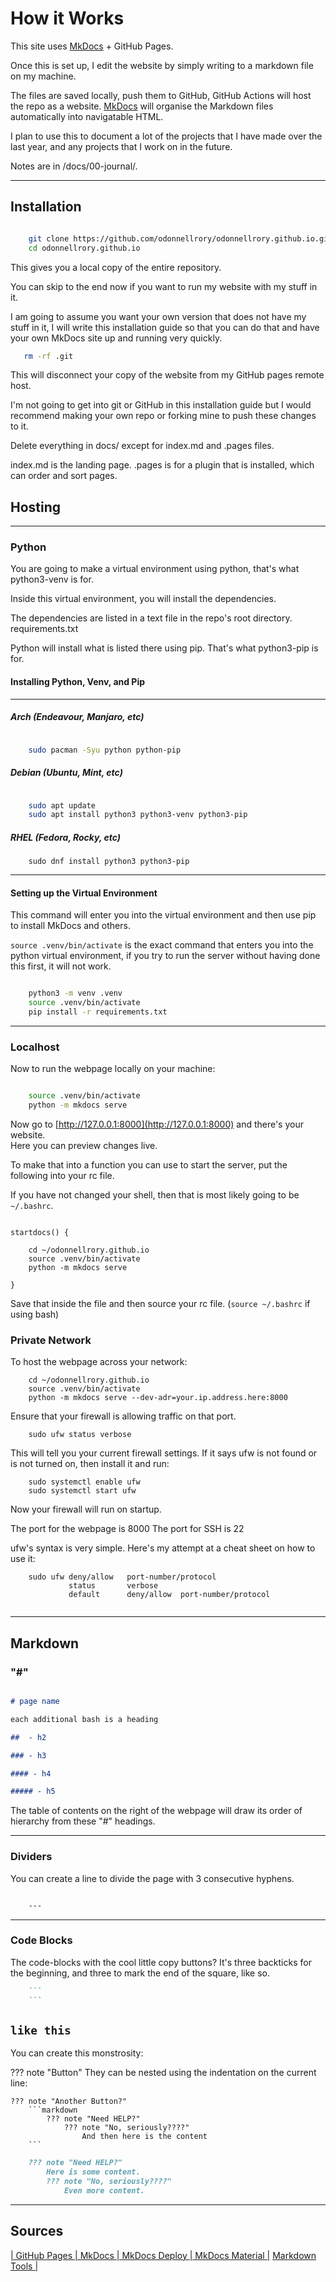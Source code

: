 # How it Works

This site uses [MkDocs](https://www.mkdocs.org/) + GitHub Pages.

Once this is set up, I edit the website by simply writing to a markdown file on my machine.

The files are saved locally, push them to GitHub, GitHub Actions will host the repo as a website.  [MkDocs](https://www.mkdocs.org/) will organise the Markdown files automatically into navigatable HTML.  

I plan to use this to document a lot of the projects that I have made over the last year, and any projects that I work on in the future.

Notes are in /docs/00-journal/.

---

## Installation


```zsh

    git clone https://github.com/odonnellrory/odonnellrory.github.io.git
    cd odonnellrory.github.io

```

This gives you a local copy of the entire repository.  

You can skip to the end now if you want to run my website with my stuff in it.

I am going to assume you want your own version that does not have my stuff in it, I will write this installation guide so that you can do that and have your own MkDocs site up and running very quickly.

```zsh
   rm -rf .git 

```

This will disconnect your copy of the website from my GitHub pages remote host.

I'm not going to get into git or GitHub in this installation guide but I would recommend making your own repo or forking mine to push these changes to it.

Delete everything in docs/ except for index.md and .pages files.

index.md is the landing page.
.pages is for a plugin that is installed, which can order and sort pages.


## Hosting
---

###  Python

You are going to make a virtual environment using python, that's what python3-venv is for.

Inside this virtual environment, you will install the dependencies.

The dependencies are listed in a text file in the repo's root directory.  requirements.txt

Python will install what is listed there using pip.  That's what python3-pip is for.

#### Installing Python, Venv, and Pip

---

##### Arch (Endeavour, Manjaro, etc)

```zsh

    sudo pacman -Syu python python-pip 

```

##### Debian (Ubuntu, Mint, etc)

```zsh

    sudo apt update
    sudo apt install python3 python3-venv python3-pip

```

##### RHEL (Fedora, Rocky, etc)

```
    sudo dnf install python3 python3-pip

```

---


#### Setting up the Virtual Environment

This command will enter you into the virtual environment and then use pip to install MkDocs and others.

```source .venv/bin/activate``` is the exact command that enters you into the python virtual environment, if you try to run the server without having done this first, it will not work.

```zsh

    python3 -m venv .venv
    source .venv/bin/activate
    pip install -r requirements.txt

```

---

###   Localhost

Now to run the webpage locally on your machine:

```zsh

    source .venv/bin/activate
    python -m mkdocs serve

```

Now go to [http://127.0.0.1:8000](http://127.0.0.1:8000) and there's your website.  
Here you can preview changes live.

To make that into a function you can use to start the server, put the following into your rc file.

If you have not changed your shell, then that is most likely going to be ``` ~/.bashrc```.

```
    
startdocs() {

    cd ~/odonnellrory.github.io
    source .venv/bin/activate
    python -m mkdocs serve

}

```
Save that inside the file and then source your rc file.
(```source ~/.bashrc``` if using bash)


###   Private Network

To host the webpage across your network:

```
    cd ~/odonnellrory.github.io
    source .venv/bin/activate
    python -m mkdocs serve --dev-adr=your.ip.address.here:8000

```

Ensure that your firewall is allowing traffic on that port.

```
    sudo ufw status verbose

```

This will tell you your current firewall settings.
If it says ufw is not found or is not turned on, then install it and run:

```
    sudo systemctl enable ufw
    sudo systemctl start ufw

```

Now your firewall will run on startup.

The port for the webpage is 8000
The port for SSH is 22

ufw's syntax is very simple.  Here's my attempt at a cheat sheet on how to use it:

```
    sudo ufw deny/allow   port-number/protocol 
             status       verbose
             default      deny/allow  port-number/protocol
             
```

---
## Markdown 
### "#"
```markdown

# page name

each additional bash is a heading

##  - h2

### - h3

#### - h4

##### - h5

```

The table of contents on the right of the webpage will draw its order of hierarchy from these "#" headings.

---

### Dividers

You can create a line to divide the page with 3 consecutive hyphens.

```markdown

    ---


```

---

### Code Blocks

The code-blocks with the cool little copy buttons?
It's three backticks for the beginning, and three to mark the end of the square, like so.

```markdown
    ```
    ```
```
``` like this ```
---

You can create this monstrosity:

??? note "Button"
    They can be nested using the indentation on the current line:

    ??? note "Another Button?"    
        ```markdown 
            ??? note "Need HELP?"
                ??? note "No, seriously????"    
                    And then here is the content  
        ```


```markdown 
    ??? note "Need HELP?"
        Here is some content.
        ??? note "No, seriously????"    
            Even more content.  
```

---


## Sources

[| GitHub Pages ](https://docs.github.com/en/pages/getting-started-with-github-pages?source=post_page--------------------------- "GitHub Pages")
[| MkDocs ](https://www.mkdocs.org/) 
[| MkDocs Deploy ](https://www.mkdocs.org/user-guide/deploying-your-docs/ "MkDocs Docs")
[| MkDocs Material |](https://squidfunk.github.io/mkdocs-material/publishing-your-site/ "McDoks Publishing")
[Markdown Tools |](https://www.markdowntools.com/)
